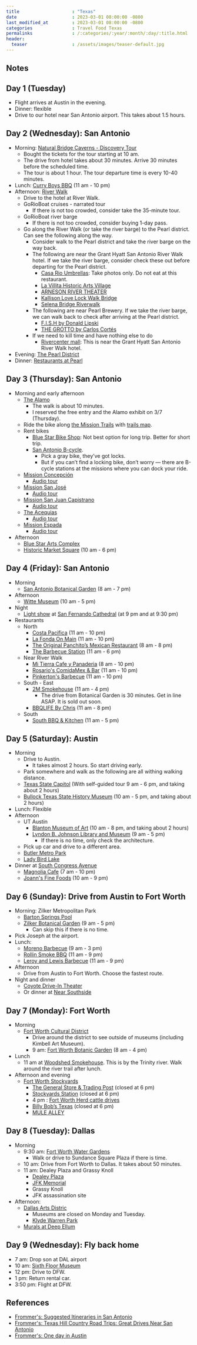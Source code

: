 ```yaml
---
title                    : "Texas"
date                     : 2023-03-01 08:00:00 -0800
last_modified_at         : 2023-03-01 08:00:00 -0800
categories               : Travel Food Texas
permalinks               : /:categories/:year/:month/:day/:title.html
header:
  teaser                 : /assets/images/teaser-default.jpg
---
```


## Notes

## Day 1 (Tuesday)

- Flight arrives at Austin in the evening.
- Dinner: flexible
- Drive to our hotel near San Antonio airport. This takes about 1.5 hours.

## Day 2 (Wednesday): San Antonio

- Morning: [Natural Bridge Caverns - Discovery Tour](https://naturalbridgecaverns.com/discoverytour/)
  - Bought the tickets for the tour starting at 10 am.
  - The drive from hotel takes about 30 minutes. Arrive 30 minutes before the scheduled time.
  - The tour is about 1 hour. The tour departure time is every 10-40 minutes.
- Lunch: [Curry Boys BBQ](https://www.curryboysbbq.com/) (11 am - 10 pm)
- Afternoon: [River Walk](https://www.thesanantonioriverwalk.com/)
  - Drive to the hotel at River Walk.
  - GoRioBoat cruises - narrated tour
    - If there is not too crowded, consider take the 35-minute tour.
  - GoRioBoat river barge
    - If there is not too crowded, consider buying 1-day pass.
  - Go along the River Walk (or take the river barge) to the Pearl district. Can see the following along the way.
    - Consider walk to the Pearl district and take the river barge on the way back.
    - The following are near the Grant Hyatt San Antonio River Walk hotel. If we take the river barge, consider check these out before departing for the Pearl district.
      - [Casa Rio Umbrellas](https://www.imagesfromtexas.com/photo/colorful-umbrellas-along-the-riverwalk-1231-1/): Take photos only. Do not eat at this restaurant.
      - [La Villita Historic Arts Village](https://www.lavillitasanantonio.com/)
      - [ARNESON RIVER THEATER](https://do210.com/venues/arneson-river-theater)
      - [Kallison Love Lock Walk Bridge](https://thesanantoniothings.com/love-lock-bridge-san-antonio/)
      - [Selena Bridge Riverwalk](https://www.instagram.com/explore/locations/284520760/selena-bridge-riverwalk/)
    - The following are near Pearl Brewery. If we take the river barge, we can walk back to check after arriving at the Pearl district.
      - [F.I.S.H by Donald Lipski](https://sariverfound.org/portfolio/fish-donald-lipski/)
      - [THE GROTTO by Carlos Cortés](https://www.sariverfoundation.org/portfolio/the-grotto-carlos-cortes/)
    - If we need to kill time and have nothing else to do
      - [Rivercenter mall](https://shoprivercenter.com/): This is near the Grant Hyatt San Antonio River Walk hotel.
- Evening: [The Pearl District](https://atpearl.com/)
- Dinner: [Restaurants at Pearl](https://www.reddit.com/r/sanantonio/comments/mg7yi3/overwhelmed_with_options_of_restaurants_at_pearl/)

## Day 3 (Thursday): San Antonio

- Morning and early afternoon
  - [The Alamo](https://www.thealamo.org/)
    - The walk is about 10 minutes.
    - I reserved the free entry and the Alamo exhibit on 3/7 (Thursday).
  - Ride the bike along [the Mission Trails](https://www.sanantonio.gov/Mission-Trails/Home) with [trails map](https://www.sanantonio.gov/Portals/0/Files/SABikes/BikeRoutes/SABikeRides_WEB%206.pdf).
  - Rent bikes
    - [Blue Star Bike Shop](https://bluestarbikeshop.com/): Not best option for long trip. Better for short trip.
    - [San Antonio B-cycle](https://traveler.marriott.com/san-antonio/your-mission-ride-a-bike-in-san-antonio/).
      - Pick a gray bike, they’ve got locks.
      - But if you can’t find a locking bike, don’t worry — there are B-cycle stations at the missions where you can dock your ride.
  - [Mission Concepción](https://www.nps.gov/saan/planyourvisit/concepcion.htm)
    - [Audio tour](https://www.worldheritagesa.com/Missions/Mission-Concepci-oacuten/Concepci-oacuten-Audio-Tour)
  - [Mission San José](https://www.nps.gov/saan/planyourvisit/sanjose.htm)
    - [Audio tour](https://www.worldheritagesa.com/Missions/Mission-San-Jos-eacute/San-Jos-eacute-Audio-Tour)
  - [Mission San Juan Capistrano](https://www.nps.gov/saan/learn/historyculture/sanjuanhistory1.htm)
    - [Audio tour](https://www.worldheritagesa.com/Missions/Mission-San-Juan/San-Juan-Audio-Tour)
  - [The Acequias](https://www.nps.gov/saan/learn/historyculture/acequias.htm)
    - [Audio tour](https://www.worldheritagesa.com/Missions/The-Acequias/Acequias-Audio-Tour)
  - [Mission Espada](https://www.nps.gov/saan/learn/historyculture/espadahistory1.htm)
    - [Audio tour](https://www.worldheritagesa.com/Missions/Mission-Espada/Espada-Audio-Tour)
- Afternoon
  - [Blue Star Arts Complex](https://www.bluestarartscomplex.com/)
  - [Historic Market Square](https://www.marketsquaresa.com/) (10 am - 6 pm)

## Day 4 (Friday): San Antonio

- Morning
  - [San Antonio Botanical Garden](https://www.sabot.org/) (8 am - 7 pm)
- Afternoon
  - [Witte Museum](https://www.wittemuseum.org/) (10 am - 5 pm)
- Night
  - [Light show](https://www.mainplaza.org/san-antonio-the-saga/) at [San Fernando Cathedral](https://sfcathedral.org/) (at 9 pm and at 9:30 pm)
- Restaurants
  - North
    - [Costa Pacifica](https://www.costapacificausa.com/) (11 am - 10 pm)
    - [La Fonda On Main](https://www.lafondaonmain.com/) (11 am - 10 pm)
    - [The Original Panchito’s Mexican Restaurant](https://www.panchitos.net/) (8 am - 8 pm)
    - [The Barbecue Station](https://barbecuestation.com/) (11 am - 6 pm)
  - Near River Walk
    - [Mi Tierra Cafe y Panaderia](https://www.mitierracafe.com/) (8 am - 10 pm)
    - [Rosario's ComidaMex & Bar](https://rosariossa.com/) (11 am - 10 pm)
    - [Pinkerton's Barbecue](https://pinkertonsbarbecue.com/location/san-antonio/) (11 am - 10 pm)
  - South - East
    - [2M Smokehouse](https://2msmokehouse.com/) (11 am - 4 pm)
      - The drive from Botanical Garden is 30 minutes. Get in line ASAP. It is sold out soon.
    - [BBQLIFE By Chris](https://www.bbqlifebychris.com/) (11 am - 8 pm)
  - South
    - [South BBQ & Kitchen](https://www.southbbqkitchen.com/) (11 am - 5 pm)

## Day 5 (Saturday): Austin

- Morning
  - Drive to Austin.
    - It takes almost 2 hours. So start driving early.
  - Park somewhere and walk as the following are all withing walking distance.
  - [Texas State Capitol](https://tspb.texas.gov/prop/tc/tc/capitol.html) (With self-guided tour 9 am - 6 pm, and taking about 2 hours)
  - [Bullock Texas State History Museum](https://www.thestoryoftexas.com/) (10 am - 5 pm, and taking about 2 hours)
- Lunch: Flexible
- Afternoon
  - UT Austin
    - [Blanton Museum of Art](https://blantonmuseum.org/) (10 am - 8 pm, and taking about 2 hours)
    - [Lyndon B. Johnson Library and Museum](https://www.lbjlibrary.org/) (9 am - 5 pm)
      - If there is no time, only check the architecture.
  - Pick up car and drive to a different area.
  - [Butler Metro Park](https://austinparks.org/park/butler-park/)
  - [Lady Bird Lake](https://www.austintexas.org/austin-insider-blog/post/your-guide-to-paddling-lady-bird-lake/)
- Dinner at [South Congress Avenue](https://www.austintexas.org/austin-insider-blog/post/around-town-south-congress/)
  - [Magnolia Cafe](https://www.magnoliacafeaustin.com/) (7 am - 10 pm)
  - [Joann's Fine Foods](https://joannsaustin.com/) (10 am - 9 pm)

## Day 6 (Sunday): Drive from Austin to Fort Worth

- Morning: Zilker Metropolitan Park
  - [Barton Springs Pool](https://www.austintexas.org/listings/barton-springs-pool/4687/)
  - [Zilker Botanical Garden](https://zilkergarden.org/) (9 am - 5 pm)
    - Can skip this if there is no time.
- Pick Joseph at the airport.
- Lunch:
  - [Moreno Barbecue](https://www.morenobbq.com/) (9 am - 3 pm)
  - [Rollin Smoke BBQ](https://rollinsmokeatxbbq.com/) (11 am - 9 pm)
  - [Leroy and Lewis Barbecue](https://leroyandlewisbbq.com/) (11 am - 9 pm)
- Afternoon
  - Drive from Austin to Fort Worth. Choose the fastest route.
- Night and dinner
  - [Coyote Drive-In Theater](https://coyotedrive-in.com/fortworth/)
  - Or dinner at [Near Southside](https://www.fortworth.com/about/neighborhoods-districts/near-southside/)

## Day 7 (Monday): Fort Worth

- Morning
  - [Fort Worth Cultural District](https://www.fortworth.com/about/neighborhoods-districts/cultural-district/)
    - Drive around the district to see outside of museums (including Kimbell Art Museum).
    - 9 am: [Fort Worth Botanic Garden](https://fwbg.org/) (8 am - 4 pm)
- Lunch
  - 11 am at [Woodshed Smokehouse](https://woodshedsmokehouse.com/). This is by the Trinity river. Walk around the river trail after lunch.
- Afternoon and evening
  - [Fort Worth Stockyards](https://www.fortworthstockyards.org/)
    - [The General Store & Trading Post](https://www.fortworthstockyards.org/shop/general-store-trading-post) (closed at 6 pm)
    - [Stockyards Station](https://www.fortworthstockyards.org/shop/stockyards-station) (closed at 6 pm)
    - 4 pm : [Fort Worth Herd cattle drives](https://www.fortworthstockyards.org/things-do/fort-worth-herd-cattle-drive)
    - [Billy Bob’s Texas](https://billybobstexas.com/) (closed at 6 pm)
    - [MULE ALLEY](https://www.fortworth.com/listings/mule-alley/9347/)

## Day 8 (Tuesday): Dallas

- Morning
  - 9:30 am: [Fort Worth Water Gardens](https://www.fortworth.com/listings/fort-worth-water-gardens/2989/)
    - Walk or drive to Sundance Square Plaza if there is time.
  - 10 am: Drive from Fort Worth to Dallas. It takes about 50 minutes.
  - 11 am: Dealey Plaza and Grassy Knoll
    - [Dealey Plaza](https://dealeyplaza.jfk.org/)
    - [JFK Memorial](https://www.visitdallas.com/directory/john-f-kennedy-memorial/)
    - Grassy Knoll
    - JFK assassination site
- Afternoon:
  - [Dallas Arts Distric](https://www.visitdallas.com/neighborhoods/arts-district/?gad_source=1&gclid=CjwKCAiAzJOtBhALEiwAtwj8toCxwPCLG1KV0euLwTT-IJacmxLh7fabvZnhHGre8Oqhm5Pq4gDubRoCRpIQAvD_BwE)
    - Museums are closed on Monday and Tuesday.
    - [Klyde Warren Park](https://www.klydewarrenpark.org/)
  - [Murals at Deep Ellum](https://www.deepellumtexas.com/10-classic-deep-ellum-murals-guide/)

## Day 9 (Wednesday): Fly back home

- 7 am: Drop son at DAL airport
- 10 am: [Sixth Floor Museum](https://www.jfk.org/)
- 12 pm: Drive to DFW.
- 1 pm: Return rental car.
- 3:50 pm: Flight at DFW.

## References

- [Frommer's: Suggested Itineraries in San Antonio](https://www.frommers.com/destinations/san-antonio/suggested-itineraries)
- [Frommer's: Texas Hill Country Road Trips: Great Drives Near San Antonio](https://www.frommers.com/slideshows/848414-texas-hill-country-road-trips-great-drives-near-san-antonio)
- [Frommer's: One day in Austin](https://www.frommers.com/destinations/austin/suggested-itineraries/in-one-day)

